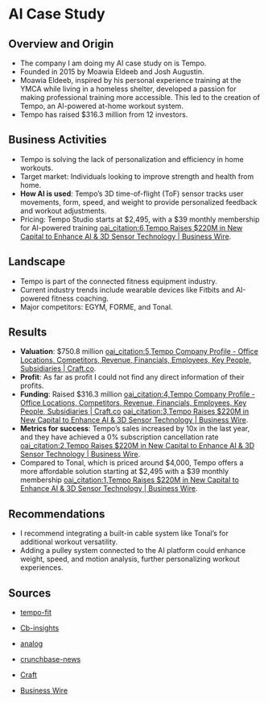 # AI Case Study

## Overview and Origin

- The company I am doing my AI case study on is Tempo.
- Founded in 2015 by Moawia Eldeeb and Josh Augustin.
- Moawia Eldeeb, inspired by his personal experience training at the YMCA while living in a homeless shelter, developed a passion for making professional training more accessible. This led to the creation of Tempo, an AI-powered at-home workout system.
- Tempo has raised $316.3 million from 12 investors.

## Business Activities

- Tempo is solving the lack of personalization and efficiency in home workouts.
- Target market: Individuals looking to improve strength and health from home.
- **How AI is used**: Tempo’s 3D time-of-flight (ToF) sensor tracks user movements, form, speed, and weight to provide personalized feedback and workout adjustments.
- Pricing: Tempo Studio starts at $2,495, with a $39 monthly membership for AI-powered training [oai_citation:6,Tempo Raises $220M in New Capital to Enhance AI & 3D Sensor Technology | Business Wire](https://www.businesswire.com/news/home/20210413005688/en/Tempo-Raises-220M-in-New-Capital-to-Enhance-AI-3D-Sensor-Technology).

## Landscape

- Tempo is part of the connected fitness equipment industry.
- Current industry trends include wearable devices like Fitbits and AI-powered fitness coaching.
- Major competitors: EGYM, FORME, and Tonal.

## Results

- **Valuation**: $750.8 million [oai_citation:5,Tempo Company Profile - Office Locations, Competitors, Revenue, Financials, Employees, Key People, Subsidiaries | Craft.co](https://craft.co/tempo-interactive).
- **Profit**: As far as profit I could not find any direct information of their profits.
- **Funding**: Raised $316.3 million [oai_citation:4,Tempo Company Profile - Office Locations, Competitors, Revenue, Financials, Employees, Key People, Subsidiaries | Craft.co](https://craft.co/tempo-interactive) [oai_citation:3,Tempo Raises $220M in New Capital to Enhance AI & 3D Sensor Technology | Business Wire](https://www.businesswire.com/news/home/20210413005688/en/Tempo-Raises-220M-in-New-Capital-to-Enhance-AI-3D-Sensor-Technology).
- **Metrics for success**: Tempo’s sales increased by 10x in the last year, and they have achieved a 0% subscription cancellation rate [oai_citation:2,Tempo Raises $220M in New Capital to Enhance AI & 3D Sensor Technology | Business Wire](https://www.businesswire.com/news/home/20210413005688/en/Tempo-Raises-220M-in-New-Capital-to-Enhance-AI-3D-Sensor-Technology).
- Compared to Tonal, which is priced around $4,000, Tempo offers a more affordable solution starting at $2,495 with a $39 monthly membership [oai_citation:1,Tempo Raises $220M in New Capital to Enhance AI & 3D Sensor Technology | Business Wire](https://www.businesswire.com/news/home/20210413005688/en/Tempo-Raises-220M-in-New-Capital-to-Enhance-AI-3D-Sensor-Technology).

## Recommendations

- I recommend integrating a built-in cable system like Tonal’s for additional workout versatility.
- Adding a pulley system connected to the AI platform could enhance weight, speed, and motion analysis, further personalizing workout experiences.


## Sources

- [tempo-fit](https://www.cbinsights.com/company/tempo-fit/alternatives-competitors )

- [Cb-insights](https://www.cbinsights.com/company/tempo-fit/alternatives-competitors)

- [analog](https://www.analog.com/en/signals/articles/tempo.html)

- [crunchbase-news](https://news.crunchbase.com/health-wellness-biotech/home-fitness-studio-tempo-gets-stronger-with-220m-series-c/)

- [Craft](https://craft.co/tempo-interactive)
- [Business Wire](https://www.businesswire.com/news/home/20210311005558/en/Tempo-Raises-220M-in-New-Capital-to-Enhance-AI-3D-Sensor-Technology)
